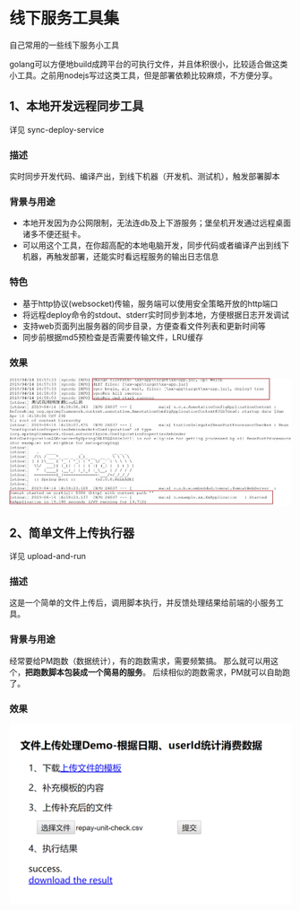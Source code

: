 # 线下服务工具集
自己常用的一些线下服务小工具

golang可以方便地build成跨平台的可执行文件，并且体积很小，比较适合做这类小工具。之前用nodejs写过这类工具，但是部署依赖比较麻烦，不方便分享。


## 1、本地开发远程同步工具
详见 sync-deploy-service

### 描述
实时同步开发代码、编译产出，到线下机器（开发机、测试机），触发部署脚本

### 背景与用途
- 本地开发因为办公网限制，无法连db及上下游服务；堡垒机开发通过远程桌面诸多不便还挺卡。
- 可以用这个工具，在你超高配的本地电脑开发，同步代码或者编译产出到线下机器，再触发部署，还能实时看远程服务的输出日志信息

### 特色
- 基于http协议(websocket)传输，服务端可以使用安全策略开放的http端口
- 将远程deploy命令的stdout、stderr实时同步到本地，方便根据日志开发调试
- 支持web页面列出服务器的同步目录，方便查看文件列表和更新时间等
- 同步前根据md5预检查是否需要传输文件，LRU缓存

### 效果
![效果图](./sync-deploy-service/snapshot.jpg)


## 2、简单文件上传执行器
详见 upload-and-run

### 描述
这是一个简单的文件上传后，调用脚本执行，并反馈处理结果给前端的小服务工具。

### 背景与用途
经常要给PM跑数（数据统计），有的跑数需求，需要频繁搞。
那么就可以用这个，**把跑数脚本包装成一个简易的服务**。
后续相似的跑数需求，PM就可以自助跑了。

### 效果
![效果图](./upload-and-run/snapshot.png)